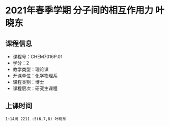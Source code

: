 # 2021年春季学期 分子间的相互作用力 叶晓东






## 课程信息

- 课程号：CHEM7016P.01
- 学分：2
- 教学类型：理论课
- 开课单位：化学物理系
- 课程类别：博士
- 课程层次：研究生课程

## 上课时间

```
1~14周 2211 :5(6,7,8) 叶晓东
```

